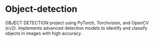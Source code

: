 # Object-detection
OBJECT DETECTION project using PyTorch, Torchvision, and OpenCV (cv2). Implements advanced detection models to identify and classify objects in images with high accuracy. 
